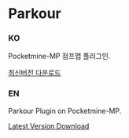 # Parkour
### KO
Pocketmine-MP 점프맵 플러그인.

<a href="https://github.com/mcsim415/Parkour/releases/latest/download/Parkour.phar">최신버전 다운로드</a>

### EN
Parkour Plugin on Pocketmine-MP.

<a href="https://github.com/mcsim415/Parkour/releases/latest/download/Parkour.phar">Latest Version Download</a>
